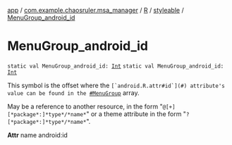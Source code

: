 [app](../../../index.md) / [com.example.chaosruler.msa_manager](../../index.md) / [R](../index.md) / [styleable](index.md) / [MenuGroup_android_id](.)

# MenuGroup_android_id

`static val MenuGroup_android_id: `[`Int`](https://kotlinlang.org/api/latest/jvm/stdlib/kotlin/-int/index.html)
`static val MenuGroup_android_id: `[`Int`](https://kotlinlang.org/api/latest/jvm/stdlib/kotlin/-int/index.html)

This symbol is the offset where the ``[`android.R.attr#id`](#) attribute's value can be found in the ``[`#MenuGroup`](-menu-group.md) array.

May be a reference to another resource, in the form "`@[+][*package*:]*type*/*name*`" or a theme attribute in the form "`?[*package*:]*type*/*name*`".

**Attr**
name android:id

